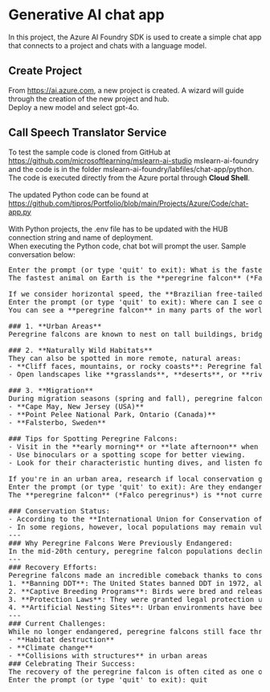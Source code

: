 # Generative AI chat app

In this project, the Azure AI Foundry SDK is used to create a simple chat app that connects to a project and chats with a language model.


## Create Project
From https://ai.azure.com, a new project is created. A wizard will guide through the creation of the new project and hub.
</br>
Deploy a new model and select gpt-4o. 

## Call Speech Translator Service
To test  the sample code is cloned from GitHub at https://github.com/microsoftlearning/mslearn-ai-studio mslearn-ai-foundry 
and the code is in the folder mslearn-ai-foundry/labfiles/chat-app/python. The code is executed directly from the Azure portal through **Cloud Shell**.
</br></br>
The updated Python code can be found at https://github.com/tipros/Portfolio/blob/main/Projects/Azure/Code/chat-app.py
</br></br>
With Python projects, the .env file has to be updated with the HUB connection string and name of deployment.
</br>
When executing the Python code, chat bot will prompt the user. Sample conversation below:
</br>
<pre>
Enter the prompt (or type 'quit' to exit): What is the fastest animal on Earth?
The fastest animal on Earth is the **peregrine falcon** (*Falco peregrinus*). This remarkable bird achieves its incredible speed during a hunting dive, known as a **stoop**, where it can reach speeds of up to **240 mph (386 km/h)** as it plunges toward its prey. 

If we consider horizontal speed, the **Brazilian free-tailed bat** (*Tadarida brasiliensis*) and several species of birds like the **common swift** (*Apus apus*) are among the fastest, capable of reaching sustained speeds of over **60 mph (97 km/h)**. For terrestrial animals, the **cheetah** (*Acinonyx jubatus*) holds the title, capable of running up to **60-70 mph (97-113 km/h)** for short distances.
Enter the prompt (or type 'quit' to exit): Where can I see one?
You can see a **peregrine falcon** in many parts of the world, as it is one of the most widespread birds of prey and is found on every continent except Antarctica. Here are some places and tips to observe them:

### 1. **Urban Areas**
Peregrine falcons are known to nest on tall buildings, bridges, and skyscrapers in cities because these mimic the cliffs they traditionally nest on. Major cities like **New York City**, **London**, **Chicago**, and **San Francisco** often have peregrine falcon sightings. Some cities even offer webcams to watch their nesting sites live during breeding season.

### 2. **Naturally Wild Habitats**
They can also be spotted in more remote, natural areas:
- **Cliff faces, mountains, or rocky coasts**: Peregrine falcons historically nest in these habitats. Locations such as the **Grand Canyon** (USA), **Scottish Highlands**, or **Yosemite National Park** are excellent places to spot them.
- Open landscapes like **grasslands**, **deserts**, or **river valleys**.

### 3. **Migration**
During migration seasons (spring and fall), peregrine falcons often pass through **bird migration hotspots**, such as:
- **Cape May, New Jersey (USA)**
- **Point Pelee National Park, Ontario (Canada)**
- **Falsterbo, Sweden**

### Tips for Spotting Peregrine Falcons:
- Visit in the **early morning** or **late afternoon** when they are most active.
- Use binoculars or a spotting scope for better viewing.
- Look for their characteristic hunting dives, and listen for their sharp, high-pitched calls.

If you're in an urban area, research if local conservation groups or birdwatching societies track peregrine falcons. They often provide information on nest locations or organized tours. Happy birdwatching!
Enter the prompt (or type 'quit' to exit): Are they endangered?
The **peregrine falcon** (*Falco peregrinus*) is **not currently endangered** on a global scale. In fact, thanks to conservation efforts, its populations have recovered significantly in many areas where they once faced serious declines.

### Conservation Status:
- According to the **International Union for Conservation of Nature (IUCN)**, the peregrine falcon is classified as **Least Concern**, meaning it is not considered at risk of extinction globally. 
- In some regions, however, local populations may remain vulnerable due to specific threats.
---
### Why Peregrine Falcons Were Previously Endangered:
In the mid-20th century, peregrine falcon populations declined drastically, especially in North America and Europe, due to widespread use of **pesticides** like **DDT**. DDT caused thinning of their eggshells, leading to high rates of egg mortality. By the 1970s, peregrines were considered endangered in many areas.
---
### Recovery Efforts:
Peregrine falcons made an incredible comeback thanks to conservation efforts, including:
1. **Banning DDT**: The United States banned DDT in 1972, allowing bird populations to recover.
2. **Captive Breeding Programs**: Birds were bred and released into the wild to reestablish populations.
3. **Protection Laws**: They were granted legal protection under acts like the **Endangered Species Act** in the U.S.
4. **Artificial Nesting Sites**: Urban environments have been adapted to provide nesting spaces like rooftops and man-made ledges.
---
### Current Challenges:
While no longer endangered, peregrine falcons still face threats, including:
- **Habitat destruction**
- **Climate change**
- **Collisions with structures** in urban areas
### Celebrating Their Success:
The recovery of the peregrine falcon is often cited as one of the world’s greatest conservation success stories. Today, you can see them thriving in many parts of their range across cities and natural habitats!
Enter the prompt (or type 'quit' to exit): quit
  </pre>
